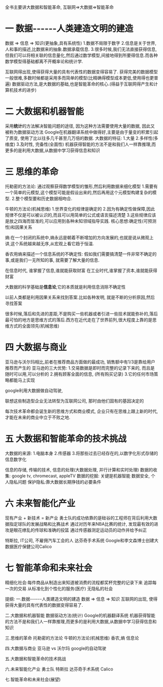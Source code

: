 全书主要讲大数据和智能革命, 互联网=>大数据=>智能革命

一 数据------人类建造文明的建造
======================
数据 => 信息 => 知识(更抽象,具有系统性)
1.数据不局限于数字
2.信息是关于世界,人和事的描述,比数据来的抽象.数据承载信息.
3.很多时候,我们无法直接获得信息,但我们可以将相关联的信息量化,然后通过数学模型,间接地得到所要得信息.而各种数学模型得基础都离不开概率论和统计学.

互联网得出现,使得获得大量的具有代表性的数据变得容易了.
获得完美的数据模型一般很难,多数时候都是采用多而简单的模型(比精确得模型成本更低,使用得也更普遍)
数据驱动方法,是大数据的基础,也是智能革命的核心.(得益于互联网得产生和计算机技术的进步)

二 大数据和机器智能
======================
采用**统计**的方法解决智能问题的途径, 因为这种方法需要使用大量的数据, 因此又被称为数据驱动方法
Google在机器翻译系统中做得好,主要是由于量变的积累引起了质变, 使用了比以往多几千甚至几万倍的数据.
大数据的特征: 1.大量 2.多样性(多维度) 3.及时性, 完备性(全面性)
机器获得智能的方法不是和我们人一样靠推理,而更多的是利用大数据,从数据中学习获得信息和知识

三 思维的革命
======================
托勒密的方法论: 通过观察获得数学模型的雏形,然后利用数据来细化模型
1.需要有一个简单的元模型,这个模型可能是假设出来的,然后再用这个元模型构建复杂的模型.
2.整个模型要和历史数据相吻合.

牛顿的方法论(机械思维)
1.世界变化的规律是确定的
2.因为有确定性做保障,因此规律不仅是可以被认识的,而且可以用简单的公式或语言描述清楚
3.这些规律应该是放之四海而皆准的,可以应用到各种未知领域指导实践.
核心思想:确定性(可预测性)和因果关系

熵:在一个封闭的系统中,熵永远是朝着不断增加的方向发展的,也就是说从微观上讲,这个系统越来越无序,从宏观上看它趋于恒温.

香农用熵来描述一个信息系统的不确定性: 假如我们需要搞清楚一件非常不确定的事,或是我们一无所知的事, 就需要了解大量的信息.

在信息时代, 谁掌握了信息,谁就能获取财富
在工业时代,谁掌握了资本,谁就能获得财富

 大数据的科学基础是**信息论**,它的本质就是利用信息消除不确定性

 以前人类都是利用因果关系来找到答案.比如各种发明, 就是不断的分析原因,然后寻找答案
 
 很多时候,落后和先进的差距,不是购买一些机器或者引进一些技术就能弥补的,落后最可怕的地方是思维方式的落后.西方在近代走在了世界前列,很大程度上靠的是思维方式的全面领先(机械思维)

四 大数据与商业
======================
亚马逊与沃尔玛相比,前者在推荐商品方面做的最成功, 销售额中有1/3是靠给用户推荐而产生的
亚马逊的三大优势:
1.交易数据是即时而完整的记录下来的, 而且是随时可以用,可以分析的
2.拥有顾客全面的信息, (所有购买记录)
3.它的任何市场策略都能马上实现

google利用大数据做自动驾驶, 

联想这些制造型企业无法转型为互联网公司, 那时由他们固有的基因决定的

每次技术革命都会诞生新的思维方式和商业模式, 企业只有在思维上跟上新的时代, 才能在未来的商业中立于不败之地.

五 大数据和智能革命的技术挑战
======================
大数据的来源: 1.电脑本身  2.传感器  3.将那些过去已经存在的,以数字化形式存储的信息数字化

信息的存储, 传输的技术, 信息的处理(大数据处理, 并行计算和实时处理)
数据的收集: google tv, chromecast, appleTV
数据的挖掘: 关键是机器智能
数据安全, 个人隐私问题
保护隐私:靠大数据长期挣钱的必要条件

六 未来智能化产业
======================
现有产业 + 新技术 = 新产业
勇士队的成功依靠的是硅谷的工程师在背后利用大数据指定球队的发展战略和比赛战术
通过对历年来NBA比赛的统计, 发现最有效的进攻是眼花缭乱的传球和准确的投篮
通过传感器测定运动员的动作并给予纠正

特斯拉, IT公司, 不雇佣汽车工会的人
达芬奇手术系统
Google和李文森博士创建大数据医疗保健公司Calico

七 智能革命和未来社会
======================
精细化社会:每件商品从制造出来知道被消费的流程都奖杯完整的记录下来
追踪每一次的交易
从标准化到个性化的服务(医疗)
无隐私的社会



提纲:
一.数据------人类建造文明的建造
数据 => 信息 => 知识
互联网的出现, 使得获得大量的具有代表性的数据变得容易了.

二.大数据和机器智能
数据驱动方法(统计)
Google的机器翻译系统
机器获得智能的方法不是和我们人一样靠推理,而更多的是利用大数据,从数据中学习获得信息和知识

三.思维的革命
托勒密的方法论
牛顿的方法论(机械思维)
香农,熵
信息论

四.大数据与商业
亚马逊 vs 沃尔玛
google的自动驾驶

五.大数据和智能革命的技术挑战

六.未来智能化产业
勇士队
特斯拉
达芬奇手术系统
Calico

七.智能革命和未来社会(展望)


